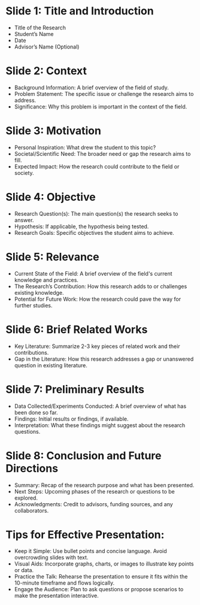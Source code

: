 # Slide 1: Title and Introduction
- Title of the Research
- Student’s Name
- Date
- Advisor’s Name (Optional)
# Slide 2: Context
- Background Information: A brief overview of the field of study.
- Problem Statement: The specific issue or challenge the research aims to address.
- Significance: Why this problem is important in the context of the field.
# Slide 3: Motivation
- Personal Inspiration: What drew the student to this topic?
- Societal/Scientific Need: The broader need or gap the research aims to fill.
- Expected Impact: How the research could contribute to the field or society.
# Slide 4: Objective
- Research Question(s): The main question(s) the research seeks to answer.
- Hypothesis: If applicable, the hypothesis being tested.
- Research Goals: Specific objectives the student aims to achieve.
# Slide 5: Relevance
- Current State of the Field: A brief overview of the field's current knowledge and practices.
- The Research’s Contribution: How this research adds to or challenges existing knowledge.
- Potential for Future Work: How the research could pave the way for further studies.
# Slide 6: Brief Related Works
- Key Literature: Summarize 2-3 key pieces of related work and their contributions.
- Gap in the Literature: How this research addresses a gap or unanswered question in existing literature.
# Slide 7: Preliminary Results
- Data Collected/Experiments Conducted: A brief overview of what has been done so far.
- Findings: Initial results or findings, if available.
- Interpretation: What these findings might suggest about the research questions.
# Slide 8: Conclusion and Future Directions
- Summary: Recap of the research purpose and what has been presented.
- Next Steps: Upcoming phases of the research or questions to be explored.
- Acknowledgments: Credit to advisors, funding sources, and any collaborators.

# Tips for Effective Presentation:
- Keep it Simple: Use bullet points and concise language. Avoid overcrowding slides with text.
- Visual Aids: Incorporate graphs, charts, or images to illustrate key points or data.
- Practice the Talk: Rehearse the presentation to ensure it fits within the 10-minute timeframe and flows logically.
- Engage the Audience: Plan to ask questions or propose scenarios to make the presentation interactive.